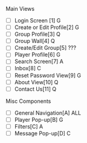 Main Views
- [ ] Login Screen [1] 		      G
- [ ] Create or Edit Profile[2]	G
- [ ] Group Profile[3] 		      Q
- [ ] Group Wall[4] 			      Q
- [ ] Create/Edit Group[5]		???
- [ ] Player Profile[6]		      G
- [ ] Search Screen[7]		      A
- [ ] Inbox[8]			            C
- [ ] Reset Password View[9]		G
- [ ] About View[10]			      Q
- [ ] Contact Us[11]			      Q  

Misc Components
- [ ] General Navigation[A]		  ALL
- [ ] Player Pop-up[B]		      G
- [ ] Filters[C]			          A
- [ ] Message Pop-up[D]		      C
